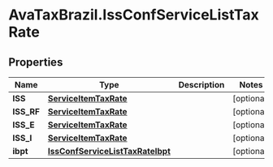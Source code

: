 # AvaTaxBrazil.IssConfServiceListTaxRate

## Properties
Name | Type | Description | Notes
------------ | ------------- | ------------- | -------------
**ISS** | [**ServiceItemTaxRate**](ServiceItemTaxRate.md) |  | [optional] 
**ISS_RF** | [**ServiceItemTaxRate**](ServiceItemTaxRate.md) |  | [optional] 
**ISS_E** | [**ServiceItemTaxRate**](ServiceItemTaxRate.md) |  | [optional] 
**ISS_I** | [**ServiceItemTaxRate**](ServiceItemTaxRate.md) |  | [optional] 
**ibpt** | [**IssConfServiceListTaxRateIbpt**](IssConfServiceListTaxRateIbpt.md) |  | [optional] 



